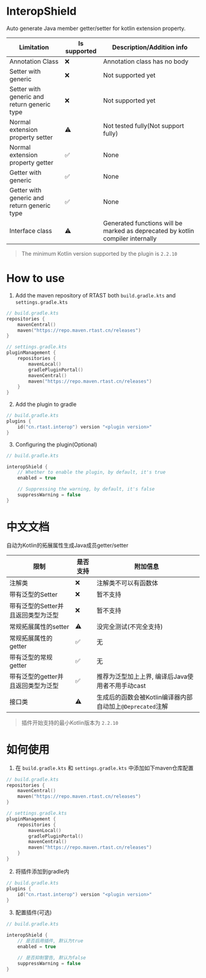 # InteropShield

Auto generate Java member getter/setter for kotlin extension property.

| Limitation                                  | Is supported | Description/Addition info                                                      |
|---------------------------------------------|--------------|--------------------------------------------------------------------------------|
| Annotation Class                            | ❌            | Annotation class has no body                                                   |
| Setter with generic                         | ❌            | Not supported yet                                                              |
| Setter with generic and return generic type | ❌            | Not supported yet                                                              |
| Normal extension property setter            | ⚠️           | Not tested fully(Not support fully)                                            |
| Normal extension property getter            | ✅            | None                                                                           |
| Getter with generic                         | ✅            | None                                                                           |
| Getter with generic and return generic type | ✅            | None                                                                           |
| Interface class                             | ⚠️           | Generated functions will be marked as deprecated by kotlin compiler internally |

> The minimum Kotlin version supported by the plugin is `2.2.10`

# How to use

1. Add the maven repository of RTAST both `build.gradle.kts` and `settings.gradle.kts`

```kotlin
// build.gradle.kts
repositories {
    mavenCentral()
    maven("https://repo.maven.rtast.cn/releases")
}

// settings.gradle.kts
pluginManagement {
    repositories {
        mavenLocal()
        gradlePluginPortal()
        mavenCentral()
        maven("https://repo.maven.rtast.cn/releases")
    }
}
```

2. Add the plugin to gradle

```kotlin
// build.gradle.kts
plugins {
    id("cn.rtast.interop") version "<plugin version>"
}
```

3. Configuring the plugin(Optional)

```kotlin
// build.gradle.kts

interopShield {
    // Whether to enable the plugin, by default, it's true
    enabled = true

    // Suppressing the warning, by default, it's false
    suppressWarning = false
}
```

# 中文文档

自动为Kotlin的拓展属性生成Java成员getter/setter

| 限制                   | 是否支持 | 附加信息                                   |
|----------------------|------|----------------------------------------|
| 注解类                  | ❌    | 注解类不可以有函数体                             |
| 带有泛型的Setter          | ❌    | 暂不支持                                   |
| 带有泛型的Setter并且返回类型为泛型 | ❌    | 暂不支持                                   |
| 常规拓展属性的setter        | ⚠️   | 没完全测试(不完全支持)                           |
| 常规拓展属性的getter        | ✅    | 无                                      |
| 带有泛型的常规getter        | ✅    | 无                                      |
| 带有泛型的getter并且返回类型为泛型 | ✅    | 推荐为泛型加上上界, 编译后Java使用者不用手动cast          |
| 接口类                  | ⚠️   | 生成后的函数会被Kotlin编译器内部自动加上`@Deprecated`注解 |

> 插件开始支持的最小Kotlin版本为 `2.2.10`

# 如何使用

1. 在 `build.gradle.kts` 和 `settings.gradle.kts` 中添加如下maven仓库配置

```kotlin
// build.gradle.kts
repositories {
    mavenCentral()
    maven("https://repo.maven.rtast.cn/releases")
}

// settings.gradle.kts
pluginManagement {
    repositories {
        mavenLocal()
        gradlePluginPortal()
        mavenCentral()
        maven("https://repo.maven.rtast.cn/releases")
    }
}
```

2. 将插件添加到gradle内

```kotlin
// build.gradle.kts
plugins {
    id("cn.rtast.interop") version "<plugin version>"
}
```

3. 配置插件(可选)

```kotlin
// build.gradle.kts

interopShield {
    // 是否启用插件, 默认为true
    enabled = true

    // 是否抑制警告, 默认为false
    suppressWarning = false
}
```